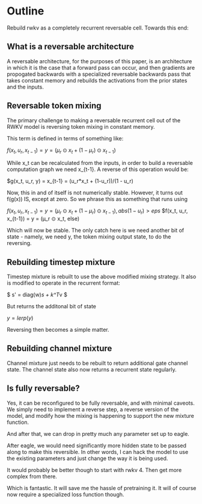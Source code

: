 # Outline

Rebuild rwkv as a completely recurrent reversable cell. Towards this end:

## What is a reversable architecture

A reversable architecture, for the purposes
of this paper, is an architecture in which it is 
the case that a forward pass can occur, and then 
gradients are propogated backwards with a specialized 
reversable backwards pass that takes constant memory
and rebuilds the activations from the prior states
and the inputs.


## Reversable token mixing

The primary challenge to making a reversable recurrent
cell out of the RWKV model is reversing token mixing in 
constant memory. 

This term is defined in terms of something like:

$f(x_t, u_r, x_{t-1}) = y = (µ_r ⊙ x_t + (1 − µ_r) ⊙ x_{t−1})$

While x_t can be recalculated from the inputs, in order
to build a reversable computation graph we need x_{t-1}.
A reverse of this operation would be:

$g(x_t, u_r, y) = x_{t-1} = (u_r*x_t + (1-u_r))/(1 - u_r)

Now, this in and of itself is not numerically stable. However, 
it turns out f(g(x)) IS, except at zero. So we phrase this 
as something that runs using

$f(x_t, u_r, x_{t-1}) = y = (µ_r ⊙ x_t + (1 − µ_r) ⊙ x_{t−1}), abs(1-u_r) > eps$
$f(x_t, u_r, x_{t-1}) = y = (µ_r ⊙ x_t, else)

Which will now be stable. The only catch here is we need
another bit of state - namely, we need y, the token mixing output state,
to do the reversing.

## Rebuilding timestep mixture

Timestep mixture is rebuilt to use the above modified mixing strategy. It also
is modified to operate in the recurrent format:

$ s' = diag(w)*s + k^T*v $

But returns the additonal bit of state

$y = lerp(y)$

Reversing then becomes a simple matter.

## Rebuilding channel mixture

Channel mixture just needs to be rebuilt
to return additional gate channel state.
The channel state also now returns a recurrent
state regularly.

## Is fully reversable?

Yes, it can be reconfigured to be fully reversable, and
with minimal caveots. We simply need to implement 
a reverse step, a reverse version of the model, and 
modify how the mixing is happening to support the new
mixture function. 

And after that, we can drop in pretty much any parameter
set up to eagle.

After eagle, we would need significantly more 
hidden state to be passed along to make this reversible.
In other words, I can hack the model to use the existing
parameters and just change the way it is being used.

It would probably be better though to start with rwkv 4.
Then get more complex from there. 


Which is fantastic. It will save me the hassle of pretraining it.
It will of course now require a specialized loss function though. 

